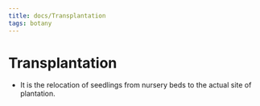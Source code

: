 ```yaml
---
title: docs/Transplantation
tags: botany
---
```


# Transplantation
- It is the relocation of seedlings from nursery beds to the actual site of plantation.